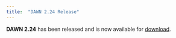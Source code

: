 ```yaml
---
title:  "DAWN 2.24 Release"
---
```

**DAWN 2.24** has been released and is now available for [download](downloads).

